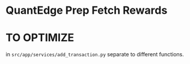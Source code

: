 # QuantEdge Prep Fetch Rewards

# TO OPTIMIZE
in `src/app/services/add_transaction.py` separate to different functions.

